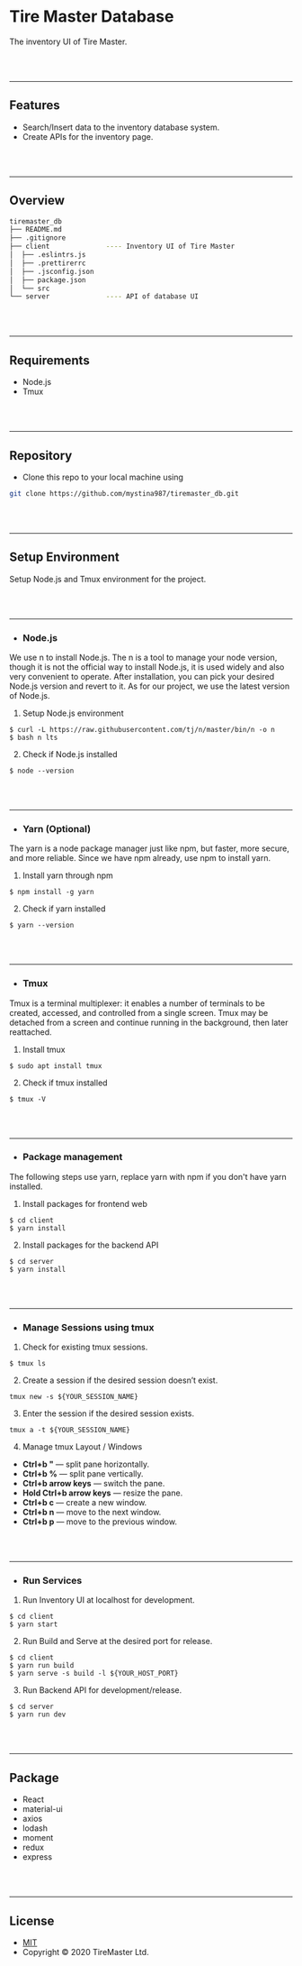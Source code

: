# **Tire Master Database**

The inventory UI of Tire Master.

<br></br>

---

## **Features**

- Search/Insert data to the inventory database system.
- Create APIs for the inventory page.

<br></br>

---

## **Overview**

```bash
tiremaster_db
├── README.md
├── .gitignore
├── client              ---- Inventory UI of Tire Master
│  ├── .eslintrs.js
│  ├── .prettirerrc
│  ├── .jsconfig.json
│  ├── package.json
│  └── src
└── server              ---- API of database UI
```

<br></br>

---

## **Requirements**

- Node.js
- Tmux

<br></br>

---

## **Repository**

- Clone this repo to your local machine using

```bash
git clone https://github.com/mystina987/tiremaster_db.git
```

<br></br>

---

## **Setup Environment**

Setup Node.js and Tmux environment for the project.

<br></br>

---

- ### **Node.js**

We use n to install Node.js. The n is a tool to manage your node version, though it is not the official way to install Node.js, it is used widely and also very convenient to operate. After installation, you can pick your desired Node.js version and revert to it. As for our project, we use the latest version of Node.js.

1. Setup Node.js environment

```shell
$ curl -L https://raw.githubusercontent.com/tj/n/master/bin/n -o n
$ bash n lts
```

2. Check if Node.js installed

```shell
$ node --version
```

<br></br>

---

- ### **Yarn (Optional)**

The yarn is a node package manager just like npm, but faster, more secure, and more reliable. Since we have npm already, use npm to install yarn.

1. Install yarn through npm

```shell
$ npm install -g yarn
```

2. Check if yarn installed

```shell
$ yarn --version
```

<br></br>

---

- ### **Tmux**

Tmux is a terminal multiplexer: it enables a number of terminals to be created, accessed, and controlled from a single screen. Tmux may be detached from a screen and continue running in the background, then later reattached.

1. Install tmux

```shell
$ sudo apt install tmux
```

2. Check if tmux installed

```shell
$ tmux -V
```

<br></br>

---

- ### **Package management**

The following steps use yarn, replace yarn with npm if you don't have yarn installed.

1. Install packages for frontend web

```shell
$ cd client
$ yarn install
```

2. Install packages for the backend API

```shell
$ cd server
$ yarn install
```

<br></br>

---

- ### **Manage Sessions using tmux**

1. Check for existing tmux sessions.

```shell
$ tmux ls
```

2. Create a session if the desired session doesn’t exist.

```shell
tmux new -s ${YOUR_SESSION_NAME}
```

3. Enter the session if the desired session exists.

```shell
tmux a -t ${YOUR_SESSION_NAME}
```

4. Manage tmux Layout / Windows

- **Ctrl+b "** — split pane horizontally.
- **Ctrl+b %** — split pane vertically.
- **Ctrl+b arrow keys** — switch the pane.
- **Hold Ctrl+b arrow keys** — resize the pane.
- **Ctrl+b c** — create a new window.
- **Ctrl+b n** — move to the next window.
- **Ctrl+b p** — move to the previous window.

<br></br>

---

- ### **Run Services**

1. Run Inventory UI at localhost for development.

```shell
$ cd client
$ yarn start
```

2. Run Build and Serve at the desired port for release.

```shell
$ cd client
$ yarn run build
$ yarn serve -s build -l ${YOUR_HOST_PORT}
```

3. Run Backend API for development/release.

```shell
$ cd server
$ yarn run dev
```

<br></br>

---

## **Package**

- React
- material-ui
- axios
- lodash
- moment
- redux
- express

<br></br>

---

## **License**

- [MIT](https://choosealicense.com/licenses/mit/)
- Copyright © 2020 TireMaster Ltd.

